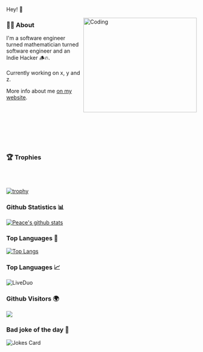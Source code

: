 Hey! 👋

<img align="right" alt="Coding" width="300" height="250" src="https://cdn.dribbble.com/users/1162077/screenshots/4649464/skatter-programmer.gif">

### 👨‍💻 About

I'm a software engineer turned mathematician turned software engineer and an Indie Hacker 🪵🔥.
</br>
</br>
Currently working on x, y and z.

More info about me [on my website](https://www.tzionis.com/cv).



</br>
</br>
</br>
</br>
</br>
</br>

### 🏆 Trophies

</br>
</br>

[![trophy](https://github-profile-trophy.vercel.app/?username=LiveDuo&theme=radical&margin-w=40&margin-h=40)](https://github.com/LiveDuo)

### Github Statistics 📊


[![Peace's github stats](https://github-readme-stats.vercel.app/api?username=LiveDuo&show_icons=true&theme=dark&hide_title=true)](https://github.com/LiveDuo)

### Top Languages 🤟

[![Top Langs](https://github-readme-stats.vercel.app/api/top-langs/?username=LiveDuo&show_icons=true&theme=dark&layout=compact&hide_title=true)](https://github.com/LiveDuo)

### Top Languages 📈

![LiveDuo](https://github-readme-streak-stats.herokuapp.com/?user=LiveDuo&theme=dark)


### Github Visitors 🌍

<img align="center" src="https://profile-counter.glitch.me/{LiveDuo}/count.svg" />

### Bad joke of the day 🙈
 
![Jokes Card](https://readme-jokes.vercel.app/api)

